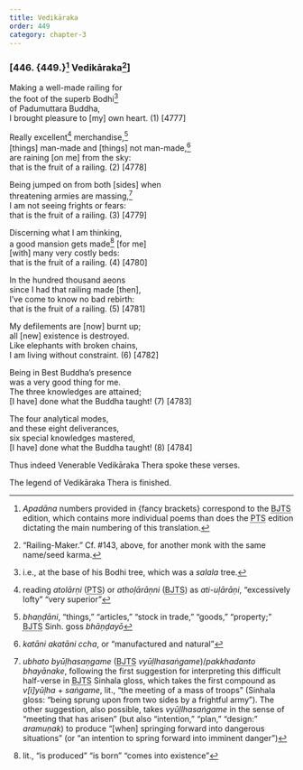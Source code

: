 ```yaml
---
title: Vedikāraka
order: 449
category: chapter-3
---
```


### \[446. {449.}[^1] Vedikāraka[^2]\]

Making a well-made railing for  
the foot of the superb Bodhi[^3]  
of Padumuttara Buddha,  
I brought pleasure to \[my\] own heart. (1) \[4777\]

Really excellent[^4] merchandise,[^5]  
\[things\] man-made and \[things\] not man-made,[^6]  
are raining \[on me\] from the sky:  
that is the fruit of a railing. (2) \[4778\]

Being jumped on from both \[sides\] when  
threatening armies are massing,[^7]  
I am not seeing frights or fears:  
that is the fruit of a railing. (3) \[4779\]

Discerning what I am thinking,  
a good mansion gets made[^8] \[for me\]  
\[with\] many very costly beds:  
that is the fruit of a railing. (4) \[4780\]

In the hundred thousand aeons  
since I had that railing made \[then\],  
I’ve come to know no bad rebirth:  
that is the fruit of a railing. (5) \[4781\]

My defilements are \[now\] burnt up;  
all \[new\] existence is destroyed.  
Like elephants with broken chains,  
I am living without constraint. (6) \[4782\]

Being in Best Buddha’s presence  
was a very good thing for me.  
The three knowledges are attained;  
\[I have\] done what the Buddha taught! (7) \[4783\]

The four analytical modes,  
and these eight deliverances,  
six special knowledges mastered,  
\[I have\] done what the Buddha taught! (8) \[4784\]

Thus indeed Venerable Vedikāraka Thera spoke these verses.

The legend of Vedikāraka Thera is finished.

[^1]: *Apadāna* numbers provided in {fancy brackets} correspond to the <abbr title="Buddha Jayanthi Tripitaka Series">BJTS</abbr> edition, which contains more individual poems than does the <abbr title="Pali Text Society">PTS</abbr> edition dictating the main numbering of this translation.

[^2]: “Railing-Maker.” Cf. \#143, above, for another monk with the same name/seed karma.

[^3]: i.e., at the base of his Bodhi tree, which was a *salala* tree.

[^4]: reading *atolārṇi* (<abbr title="Pali Text Society">PTS</abbr>) or *athoḷārāṇni* (<abbr title="Buddha Jayanthi Tripitaka Series">BJTS</abbr>) as *ati-uḷārāṇi*, “excessively lofty” “very superior”

[^5]: *bhaṇḍāni*, “things,” “articles,” “stock in trade,” “goods,” “property;” <abbr title="Buddha Jayanthi Tripitaka Series">BJTS</abbr> Sinh. goss *bhāṇḍayō*

[^6]: *katāni akatāni <span class="diacritics" data-state="on">c</span><span class="no-diacritics" data-state="off">ch</span>a*, or “manufactured and natural”

[^7]: *ubhato byūḷhasaṇgame* (<abbr title="Buddha Jayanthi Tripitaka Series">BJTS</abbr> *vyūḷlhasaṅgame*)/*pakkhadanto bhayānake*, following the first suggestion for interpreting this difficult half-verse in <abbr title="Buddha Jayanthi Tripitaka Series">BJTS</abbr> Sinhala gloss, which takes the first compound as *v\[i\]yūḷha* + *saṅgame*, lit., “the meeting of a mass of troops” (Sinhala gloss: “being sprung upon from two sides by a frightful army”). The other suggestion, also possible, takes *vyūḷlhasaṅgame* in the sense of “meeting that has arisen” (but also “intention,” “plan,” “design:” *aramuṇak*) to produce “\[when\] springing forward into dangerous situations” (or “an intention to spring forward into imminent danger”)

[^8]: lit., “is produced” “is born” “comes into existence”
